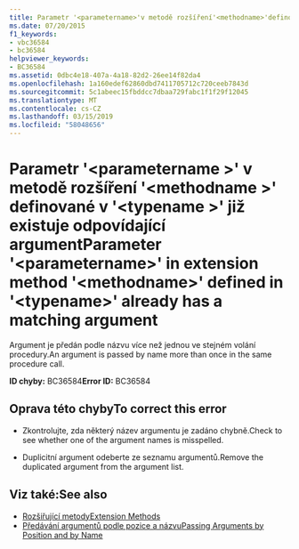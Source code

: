 ```yaml
---
title: Parametr '<parametername>'v metodě rozšíření'<methodname>'definované v'<typename>' již existuje odpovídající argument
ms.date: 07/20/2015
f1_keywords:
- vbc36584
- bc36584
helpviewer_keywords:
- BC36584
ms.assetid: 0dbc4e18-407a-4a18-82d2-26ee14f82da4
ms.openlocfilehash: 1a160edef62860dbd7411705712c720ceeb7843d
ms.sourcegitcommit: 5c1abeec15fbddcc7dbaa729fabc1f1f29f12045
ms.translationtype: MT
ms.contentlocale: cs-CZ
ms.lasthandoff: 03/15/2019
ms.locfileid: "58048656"
---
```

# <a name="parameter-parametername-in-extension-method-methodname-defined-in-typename-already-has-a-matching-argument"></a><span data-ttu-id="81167-102">Parametr '\<parametername >' v metodě rozšíření '\<methodname >' definované v '\<typename >' již existuje odpovídající argument</span><span class="sxs-lookup"><span data-stu-id="81167-102">Parameter '\<parametername>' in extension method '\<methodname>' defined in '\<typename>' already has a matching argument</span></span>
<span data-ttu-id="81167-103">Argument je předán podle názvu více než jednou ve stejném volání procedury.</span><span class="sxs-lookup"><span data-stu-id="81167-103">An argument is passed by name more than once in the same procedure call.</span></span>  
  
 <span data-ttu-id="81167-104">**ID chyby:** BC36584</span><span class="sxs-lookup"><span data-stu-id="81167-104">**Error ID:** BC36584</span></span>  
  
## <a name="to-correct-this-error"></a><span data-ttu-id="81167-105">Oprava této chyby</span><span class="sxs-lookup"><span data-stu-id="81167-105">To correct this error</span></span>  
  
-   <span data-ttu-id="81167-106">Zkontrolujte, zda některý název argumentu je zadáno chybně.</span><span class="sxs-lookup"><span data-stu-id="81167-106">Check to see whether one of the argument names is misspelled.</span></span>  
  
-   <span data-ttu-id="81167-107">Duplicitní argument odeberte ze seznamu argumentů.</span><span class="sxs-lookup"><span data-stu-id="81167-107">Remove the duplicated argument from the argument list.</span></span>  
  
## <a name="see-also"></a><span data-ttu-id="81167-108">Viz také:</span><span class="sxs-lookup"><span data-stu-id="81167-108">See also</span></span>

- [<span data-ttu-id="81167-109">Rozšiřující metody</span><span class="sxs-lookup"><span data-stu-id="81167-109">Extension Methods</span></span>](../../visual-basic/programming-guide/language-features/procedures/extension-methods.md)
- [<span data-ttu-id="81167-110">Předávání argumentů podle pozice a názvu</span><span class="sxs-lookup"><span data-stu-id="81167-110">Passing Arguments by Position and by Name</span></span>](../../visual-basic/programming-guide/language-features/procedures/passing-arguments-by-position-and-by-name.md)
